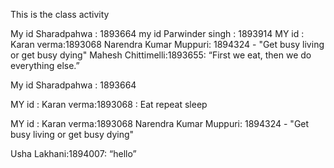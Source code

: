 This is the class activity

My id Sharadpahwa : 1893664
my id Parwinder singh  : 1893914
MY id : Karan verma:1893068
Narendra Kumar Muppuri: 1894324 - "Get busy living or get busy dying"
Mahesh Chittimelli:1893655: “First we eat, then we do everything else.”

My id Sharadpahwa : 1893664

MY id : Karan verma:1893068 : Eat repeat sleep

MY id : Karan verma:1893068
Narendra Kumar Muppuri: 1894324 - "Get busy living or get busy dying"

Usha Lakhani:1894007: “hello”





